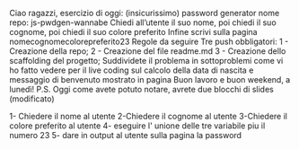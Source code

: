 Ciao ragazzi,
esercizio di oggi: (insicurissimo) password generator
nome repo: js-pwdgen-wannabe
Chiedi all’utente il suo nome,
poi chiedi il suo cognome,
poi chiedi il suo colore preferito
Infine scrivi sulla pagina nomecognomecolorepreferito23
Regole da seguire
Tre push obbligatori:
1 - Creazione della repo;
2 - Creazione del file readme.md
3 - Creazione dello scaffolding del progetto;
Suddividete il problema in sottoproblemi come vi ho fatto vedere per il live coding sul calcolo della data di nascita e messaggio di benvenuto mostrato in pagina
Buon lavoro e buon weekend, a lunedì!
P.S. Oggi come avete potuto notare, avrete due blocchi di slides (modificato) 



<!-- ANALISI PROBLEMA -->

1- Chiedere il nome al utente
2-Chiedere il cognome al utente
3-Chiedere il colore preferito al utente 
4- eseguire l' unione delle tre variabile piu il numero 23
5- dare in output al utente sulla pagina la password